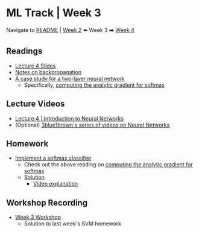 # ML Track | Week 3
Navigate to [README](README.md) | [Week 2](week2.md) ⬅️ Week 3 ➡️ [Week 4](week4.md)
## Readings

- [Lecture 4 Slides](http://cs231n.stanford.edu/slides/2017/cs231n_2017_lecture4.pdf)
- [Notes on backpropagation](https://cs231n.github.io/optimization-2/)
- [A case study for a two-layer neural network](https://cs231n.github.io/neural-networks-case-study/)
    - Specifically, [computing the analytic gradient for softmax](https://cs231n.github.io/neural-networks-case-study/#grad)


## Lecture Videos
* [Lecture 4 | Introduction to Neural Networks](https://www.youtube.com/watch?v=d14TUNcbn1k&list=PL3FW7Lu3i5JvHM8ljYj-zLfQRF3EO8sYv)
* (Optional) [3blue1brown's series of videos on Neural Networks](https://www.youtube.com/watch?v=aircAruvnKk&list=PLZHQObOWTQDNU6R1_67000Dx_ZCJB-3pi)

## Homework
* [Implement a softmax classifier](assignments/colab/2020/assignment1/softmax.ipynb)
    * Check out the above reading on [computing the analytic gradient for softmax](https://cs231n.github.io/neural-networks-case-study/#grad)
    * [Solution](assignments/solutions/week3/README.md)
        * [Video explanation](https://youtu.be/47vHdLcDlT8)

## Workshop Recording
* [Week 3 Workshop](https://youtu.be/xPS31n0rZl4)
    * Solution to last week's SVM homework
